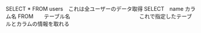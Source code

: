 SELECT * FROM users　これは全ユーザーのデータ取得
SELECT　name カラム名
FROM　　テーブル名　　　　　　　　　　　　　これで指定したテーブルとカラムの情報を取れる
　
